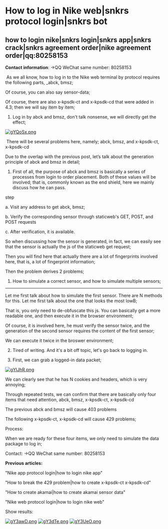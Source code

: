 # How to log in Nike web|snkrs protocol login|snkrs bot

## how to login nike|snkrs login|snkrs app|snkrs crack|snkrs agreement order|nike agreement order|qq:80258153



**Contact information**: ->QQ WeChat same number: 80258153



​ As we all know, how to log in to the Nike web terminal by protocol requires the following parts, _abck, bmsz;

Of course, you can also say sensor-data;

Of course, there are also x-kpsdk-ct and x-kpsdk-cd that were added in 4.3; then we will say item by item;

1. Log in by abck and bmsz, don't talk nonsense, we will directly get the effect;

[![gYQoSx.png](https://z3.ax1x.com/2021/05/09/gYQoSx.png)](https://imgtu.com/i/gYQoSx)

​ There will be several problems here, namely; abck, bmsz, and x-kpsdk-ct, x-kpsdk-cd

Due to the overlap with the previous post, let’s talk about the generation principle of abck and bmsz in detail;

1. First of all, the purpose of abck and bmsz is basically a series of processes from login to order placement. Both of these values ​​will be involved; that is, commonly known as the end shield, here we mainly discuss how he can pass.

step

a. Visit any address to get abck, bmsz;

b. Verify the corresponding sensor through staticweb's GET, POST, and POST requests

c. After verification, it is available.



So when discussing how the sensor is generated, in fact, we can easily see that the sensor is actually the js of the staticweb get request;

Then you will find here that actually there are a lot of fingerprints involved here, that is, a lot of fingerprint information;

Then the problem derives 2 problems;

1. How to simulate a correct sensor, and how to simulate multiple sensors;

-----

Let me first talk about how to simulate the first sensor. There are N methods for this. Let me first talk about the one that looks the most lowB;

That is, you only need to de-obfuscate this js. You can basically get a more readable one, and then execute it in the browser environment;

Of course, it is involved here, he must verify the sensor twice, and the generation of the second sensor requires the content of the first sensor;

We can execute it twice in the broswer environment;

2. Tired of writing. And it's a bit off topic, let's go back to logging in.

3. First, we can grab a logged-in data packet;

[![gYlJhR.png](https://z3.ax1x.com/2021/05/09/gYlJhR.png)](https://imgtu.com/i/gYlJhR)



We can clearly see that he has N cookies and headers, which is very annoying;

Through repeated tests, we can confirm that there are basically only four items that need attention, abck, bmsz, x-kpsdk-ct, x-kpsdk-cd

The previous abck and bmsz will cause 403 problems

The following x-kpsdk-ct, x-kpsdk-cd will cause 429 problems;



Process:

When we are ready for these four items, we only need to simulate the data package to log in;



Contact: ->QQ WeChat same number: 80258153



**Previous articles:**

"Nike app protocol login|how to login nike app"

"How to break the 429 problem|how to create x-kpsdk-ct x-kpsdk-cd"

"How to create akamai|how to create akamai sensor data"

"Nike web protocol login|how to login nike web"



Show results:

[![gY3awD.png](https://z3.ax1x.com/2021/05/09/gY3awD.png)](https://imgtu.com/i/gY3awD)
[![gY3dTe.png](https://z3.ax1x.com/2021/05/09/gY3dTe.png)](https://imgtu.com/i/gY3dTe)
[![gY3UeO.png](https://z3.ax1x.com/2021/05/09/gY3UeO.png)](https://imgtu.com/i/gY3UeO)





